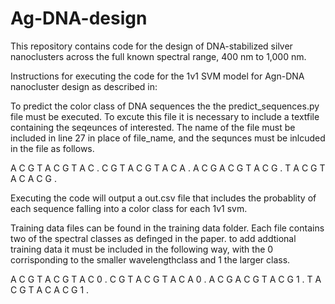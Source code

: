 # Ag-DNA-design
This repository contains code for the design of DNA-stabilized silver nanoclusters across the full known spectral range, 400 nm to 1,000 nm.

Instructions for executing the code for the 1v1 SVM model for Agn-DNA nanocluster design as described in:





To predict the color class of DNA sequences the the predict_sequences.py file must be executed. To excute this file it is necessary to include a textfile
containing the seqeunces of interested. The name of the file must be included in line 27 in place of file_name, and the sequnces must be inlcuded in the 
file as follows. 

A C G T A C G T A C . 
C G T A C G T A C A . 
A C G A C G T A C G . 
T A C G T A C A C G . 

Executing the code will output a out.csv file that includes the probablity of each sequence falling into a color class for each 1v1 svm. 


Training data files can be found in the training data folder. Each file contains two of the spectral classes as definged in the paper.
to add addtional training data it must be included in the following way, with the 0 corrisponding to the smaller wavelengthclass and 1 the larger class. 

A C G T A C G T A C 0 . 
C G T A C G T A C A 0 . 
A C G A C G T A C G 1 . 
T A C G T A C A C G 1 . 

